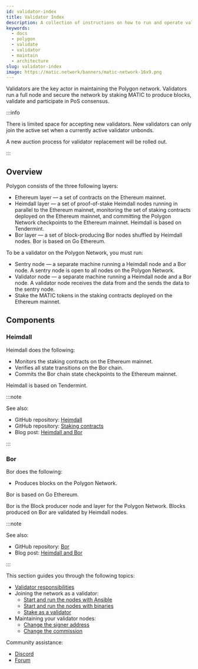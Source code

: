 ```yaml
---
id: validator-index
title: Validator Index
description: A collection of instructions on how to run and operate validator nodes on the Polygon Network.
keywords:
  - docs
  - polygon
  - validate
  - validator
  - maintain
  - architecture
slug: validator-index
image: https://matic.network/banners/matic-network-16x9.png 
---
```


Validators are the key actor in maintaining the Polygon network. Validators run a full node and secure 
the network by staking MATIC to produce blocks, validate and participate in PoS consensus.

:::info

There is limited space for accepting new validators. New validators can only join the active set when a currently active validator unbonds.

A new auction process for validator replacement will be rolled out.

:::

## Overview

Polygon consists of the three following layers:

* Ethereum layer — a set of contracts on the Ethereum mainnet.
* Heimdall layer — a set of proof-of-stake Heimdall nodes running in parallel to the Ethereum mainnet, monitoring the set of staking contracts deployed on the Ethereum mainnet, and committing the Polygon Network checkpoints to the Ethereum mainnet. Heimdall is based on Tendermint.
* Bor layer — a set of block-producing Bor nodes shuffled by Heimdall nodes. Bor is based on Go Ethereum.

To be a validator on the Polygon Network, you must run:

* Sentry node — a separate machine running a Heimdall node and a Bor node. A sentry node is open to all nodes on the Polygon Network.
* Validator node — a separate machine running a Heimdall node and a Bor node. A validator node receives the data from and the sends the data to the sentry node.
* Stake the MATIC tokens in the staking contracts deployed on the Ethereum mainnet.

## Components

### Heimdall

Heimdall does the following:

* Monitors the staking contracts on the Ethereum mainnet.
* Verifies all state transitions on the Bor chain.
* Commits the Bor chain state checkpoints to the Ethereum mainnet.

Heimdall is based on Tendermint.

:::note

See also:

* GitHub repository: [Heimdall](https://github.com/maticnetwork/heimdall)
* GitHub repository: [Staking contracts](https://github.com/maticnetwork/contracts/tree/master/contracts/staking)
* Blog post: [Heimdall and Bor](https://blog.polygon.technology/heimdall-and-bor/)

:::

### Bor

Bor does the following:

* Produces blocks on the Polygon Network.

Bor is based on Go Ethereum.

Bor is the Block producer node and layer for the Polygon Network. Blocks produced on Bor are validated by Heimdall nodes.

:::note

See also:

* GitHub repository: [Bor](https://github.com/maticnetwork/bor)
* Blog post: [Heimdall and Bor](https://blog.polygon.technology/heimdall-and-bor/)

:::

This section guides you through the following topics:

* [Validator responsibilities](validator-responsibilities.md)
* Joining the network as a validator:
  * [Start and run the nodes with Ansible](run-validator-ansible.md)
  * [Start and run the nodes with binaries](run-validator-binaries.md)
  * [Stake as a validator](validator-staking-operations.md)
* Maintaining your validator nodes:
  * [Change the signer address](change-signer-address.md)
  * [Change the commission](validator-commission-operations.md)

Community assistance:

* [Discord](https://discord.gg/polygon)
* [Forum](https://forum.polygon.technology/)
